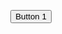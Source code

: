 <style>
    .header {
        background-image: url('https://cdn.discordapp.com/attachments/1102436734123388928/1107316168525619240/ANONYMOUS.png');
        background-repeat: no-repeat;
        background-size: cover;
        padding: 0;
        margin: 0;
        height: 400px;
    }
    .content {
        display: flex;
        justify-content: center;
        align-items: center;
        margin-top: 30px;
    }
    .content img {
        max-width: 100%;
        height: auto;
        margin: 0 10px;
    }
</style>

<div class="header"></div>

<div class="content">
    <a href="[https://example.com](https://discord.gg/n6bdnk5nUG)"><button class="button">Button 1</button></a>
</div>



